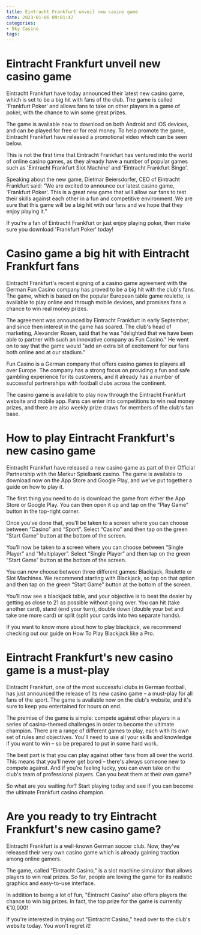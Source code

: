```yaml
---
title: Eintracht Frankfurt unveil new casino game
date: 2023-01-06 09:01:47
categories:
- Sky Casino
tags:
---
```



#  Eintracht Frankfurt unveil new casino game

Eintracht Frankfurt have today announced their latest new casino game, which is set to be a big hit with fans of the club. The game is called 'Frankfurt Poker' and allows fans to take on other players in a game of poker, with the chance to win some great prizes.

The game is available now to download on both Android and iOS devices, and can be played for free or for real money. To help promote the game, Eintracht Frankfurt have released a promotional video which can be seen below.

This is not the first time that Eintracht Frankfurt has ventured into the world of online casino games, as they already have a number of popular games such as 'Eintracht Frankfurt Slot Machine' and 'Eintracht Frankfurt Bingo'.

Speaking about the new game, Dietmar Beiersdorfer, CEO of Eintracht Frankfurt said: "We are excited to announce our latest casino game, 'Frankfurt Poker'. This is a great new game that will allow our fans to test their skills against each other in a fun and competitive environment. We are sure that this game will be a big hit with our fans and we hope that they enjoy playing it."

If you're a fan of Eintracht Frankfurt or just enjoy playing poker, then make sure you download 'Frankfurt Poker' today!

#  Casino game a big hit with Eintracht Frankfurt fans

Eintracht Frankfurt's recent signing of a casino game agreement with the German Fun Casino company has proved to be a big hit with the club's fans. The game, which is based on the popular European table game roulette, is available to play online and through mobile devices, and promises fans a chance to win real money prizes.

The agreement was announced by Eintracht Frankfurt in early September, and since then interest in the game has soared. The club's head of marketing, Alexander Rosen, said that he was "delighted that we have been able to partner with such an innovative company as Fun Casino." He went on to say that the game would "add an extra bit of excitement for our fans both online and at our stadium."

Fun Casino is a German company that offers casino games to players all over Europe. The company has a strong focus on providing a fun and safe gambling experience for its customers, and it already has a number of successful partnerships with football clubs across the continent.

The casino game is available to play now through the Eintracht Frankfurt website and mobile app. Fans can enter into competitions to win real money prizes, and there are also weekly prize draws for members of the club's fan base.

#  How to play Eintracht Frankfurt's new casino game

Eintracht Frankfurt have released a new casino game as part of their Official Partnership with the Merkur Spielbank casino. The game is available to download now on the App Store and Google Play, and we’ve put together a guide on how to play it.

The first thing you need to do is download the game from either the App Store or Google Play. You can then open it up and tap on the “Play Game” button in the top-right corner.

Once you’ve done that, you’ll be taken to a screen where you can choose between “Casino” and “Sport”. Select “Casino” and then tap on the green “Start Game” button at the bottom of the screen.

You’ll now be taken to a screen where you can choose between “Single Player” and “Multiplayer”. Select “Single Player” and then tap on the green “Start Game” button at the bottom of the screen.

You can now choose between three different games: Blackjack, Roulette or Slot Machines. We recommend starting with Blackjack, so tap on that option and then tap on the green “Start Game” button at the bottom of the screen.

You’ll now see a blackjack table, and your objective is to beat the dealer by getting as close to 21 as possible without going over. You can hit (take another card), stand (end your turn), double down (double your bet and take one more card) or split (split your cards into two separate hands).

If you want to know more about how to play blackjack, we recommend checking out our guide on How To Play Blackjack like a Pro.

#  Eintracht Frankfurt's new casino game is a must-play

Eintracht Frankfurt, one of the most successful clubs in German football, has just announced the release of its new casino game – a must-play for all fans of the sport. The game is available now on the club's website, and it's sure to keep you entertained for hours on end.

The premise of the game is simple: compete against other players in a series of casino-themed challenges in order to become the ultimate champion. There are a range of different games to play, each with its own set of rules and objectives. You'll need to use all your skills and knowledge if you want to win – so be prepared to put in some hard work.

The best part is that you can play against other fans from all over the world. This means that you'll never get bored – there's always someone new to compete against. And if you're feeling lucky, you can even take on the club's team of professional players. Can you beat them at their own game?

So what are you waiting for? Start playing today and see if you can become the ultimate Frankfurt casino champion.

#  Are you ready to try Eintracht Frankfurt's new casino game?

Eintracht Frankfurt is a well-known German soccer club. Now, they've released their very own casino game which is already gaining traction among online gamers.

The game, called "Eintracht Casino," is a slot machine simulator that allows players to win real prizes. So far, people are loving the game for its realistic graphics and easy-to-use interface.

In addition to being a lot of fun, "Eintracht Casino" also offers players the chance to win big prizes. In fact, the top prize for the game is currently €10,000!

If you're interested in trying out "Eintracht Casino," head over to the club's website today. You won't regret it!